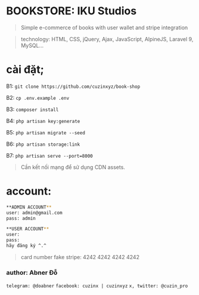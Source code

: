 # BOOKSTORE: IKU Studios
> Simple e-commerce of books with user wallet and stripe integration

> technology: HTML, CSS, jQuery, Ajax, JavaScript, AlpineJS, Laravel 9, MySQL... 

# cài đặt;
B1: `git clone https://github.com/cuzinxyz/book-shop`

B2: `cp .env.example .env`

B3: `composer install`

B4: `php artisan key:generate`

B5: `php artisan migrate --seed`

B6: `php artisan storage:link`

B7: `php artisan serve --port=8000`

> Cần kết nối mạng để sử dụng CDN assets.

# account:
 ```sh
 **ADMIN ACCOUNT**
 user: admin@gmail.com
 pass: admin

 **USER ACCOUNT**
 user:
 pass: 
 hãy đăng ký ^.^
 ```
> card number fake stripe: 4242 4242 4242 4242 

### author: Abner Đỗ
`telegram: @doabner`
`facebook: cuzinx | cuzinxyz`
`x, twitter: @cuzin_pro`
